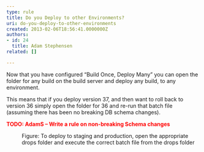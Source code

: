 ```yaml
---
type: rule
title: Do you Deploy to other Environments?
uri: do-you-deploy-to-other-environments
created: 2013-02-06T18:56:41.0000000Z
authors:
- id: 24
  title: Adam Stephensen
related: []

---
```




<span class='intro'> <p>Now that you have configured “Build Once, Deploy Many” you can open the folder for any build on the build server and deploy any build, to any environment.</p> </span>

<p>This means that if you deploy version 37, and then want to roll back to version 36 simply open the folder for 36 and re-run that batch file (assuming there has been no breaking DB schema changes).</p><p style="color&#58;red;font-weight&#58;bold;">TODO&#58; AdamS – Write a rule on non-breaking Schema changes</p><dl class="image"><dt><img src="/PublishingImages/deploy-other-environments.jpg" alt="" /></dt><dd>Figure&#58; To deploy to staging and production, open the appropriate drops folder and execute the correct batch file from the drops folder</dd></dl>



